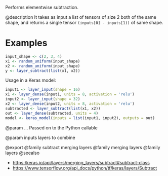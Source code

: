 Performs elementwise subtraction.

@description
It takes as input a list of tensors of size 2 both of the
same shape, and returns a single tensor `(inputs[0] - inputs[1))`
of same shape.

# Examples

```r
input_shape <- c(2, 3, 4)
x1 <- random_uniform(input_shape)
x2 <- random_uniform(input_shape)
y <- layer_subtract(list(x1, x2))
```

Usage in a Keras model:


```r
input1 <- layer_input(shape = 16)
x1 <- layer_dense(input1, units = 8, activation = 'relu')
input2 <- layer_input(shape = 32)
x2 <- layer_dense(input2, units = 8, activation = 'relu')
subtracted <- layer_subtract(list(x1, x2))
out <- layer_dense(subtracted, units = 4)
model <- keras_model(inputs = list(input1, input2), outputs = out)
```

@param ...
Passed on to the Python callable

@param inputs
layers to combine

@export
@family subtract merging layers
@family merging layers
@family layers
@seealso
+ <https:/keras.io/api/layers/merging_layers/subtract#subtract-class>
+ <https://www.tensorflow.org/api_docs/python/tf/keras/layers/Subtract>

